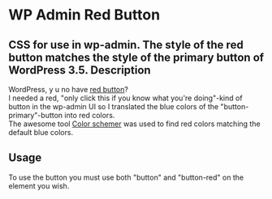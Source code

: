 WP Admin Red Button
===================
CSS for use in wp-admin. The style of the red button matches the style of the primary button of WordPress 3.5.
Description
-----------
WordPress, y u no have [red button](https://github.com/jensjns/wp-admin-red-button/blob/master/buttons.png)?  
I needed a red, "only click this if you know what you're doing"-kind of button in the wp-admin UI so I translated the blue colors of the "button-primary"-button into red colors.  
The awesome tool [Color schemer](http://www.dhtmlgoodies.com/scripts/color-schemer/color-schemer.html) was used to find red colors matching the default blue colors.

Usage
-----
To use the button you must use both "button" and "button-red" on the element you wish.